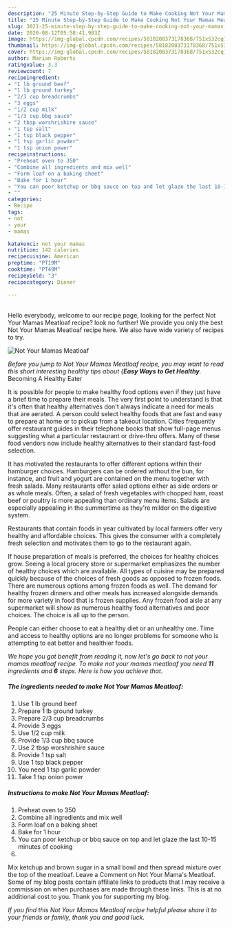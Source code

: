 ```yaml
---
description: "25 Minute Step-by-Step Guide to Make Cooking Not Your Mamas Meatloaf"
title: "25 Minute Step-by-Step Guide to Make Cooking Not Your Mamas Meatloaf"
slug: 3021-25-minute-step-by-step-guide-to-make-cooking-not-your-mamas-meatloaf
date: 2020-08-12T05:58:41.983Z
image: https://img-global.cpcdn.com/recipes/5818208373178368/751x532cq70/not-your-mamas-meatloaf-recipe-main-photo.jpg
thumbnail: https://img-global.cpcdn.com/recipes/5818208373178368/751x532cq70/not-your-mamas-meatloaf-recipe-main-photo.jpg
cover: https://img-global.cpcdn.com/recipes/5818208373178368/751x532cq70/not-your-mamas-meatloaf-recipe-main-photo.jpg
author: Marian Roberts
ratingvalue: 3.3
reviewcount: 7
recipeingredient:
- "1 lb ground beef"
- "1 lb ground turkey"
- "2/3 cup breadcrumbs"
- "3 eggs"
- "1/2 cup milk"
- "1/3 cup bbq sauce"
- "2 tbsp worshrishire sauce"
- "1 tsp salt"
- "1 tsp black pepper"
- "1 tsp garlic powder"
- "1 tsp onion power"
recipeinstructions:
- "Preheat oven to 350"
- "Combine all ingredients and mix well"
- "Form loaf on a baking sheet"
- "Bake for 1 hour"
- "You can poor ketchup or bbq sauce on top and let glaze the last 10-15 minutes of cooking"
- ""
categories:
- Recipe
tags:
- not
- your
- mamas

katakunci: not your mamas 
nutrition: 142 calories
recipecuisine: American
preptime: "PT19M"
cooktime: "PT49M"
recipeyield: "3"
recipecategory: Dinner

---
```

<br>
Hello everybody, welcome to our recipe page, looking for the perfect Not Your Mamas Meatloaf recipe? look no further! We provide you only the best Not Your Mamas Meatloaf recipe here. We also have wide variety of recipes to try.
<br>


![Not Your Mamas Meatloaf](https://img-global.cpcdn.com/recipes/5818208373178368/751x532cq70/not-your-mamas-meatloaf-recipe-main-photo.jpg)

<i>Before you jump to Not Your Mamas Meatloaf recipe, you may want to read this short interesting healthy tips about {<strong>Easy Ways to Get Healthy</strong>.</i>
Becoming A Healthy Eater

It is possible for people to make healthy food options even if they just have a brief time to prepare their meals. The very first point to understand is that it's often that healthy alternatives don't always indicate a need for meals that are aerated. A person could select healthy foods that are fast and easy to prepare at home or to pickup from a takeout location. Cities frequently offer restaurant guides in their telephone books that show full-page menus suggesting what a particular restaurant or drive-thru offers. Many of these food vendors now include healthy alternatives to their standard fast-food selection.

 It has motivated the restaurants to offer different options within their hamburger choices. Hamburgers can be ordered without the bun, for instance, and fruit and yogurt are contained on the menu together with fresh salads. Many restaurants offer salad options either as side orders or as whole meals. Often, a salad of fresh vegetables with chopped ham, roast beef or poultry is more appealing than ordinary menu items.  Salads are especially appealing in the summertime as they're milder on the digestive system.

Restaurants that contain foods in year cultivated by local farmers offer very healthy and affordable choices.  This gives the consumer with a completely fresh selection and motivates them to go to the restaurant again.

If house preparation of meals is preferred, the choices for healthy choices grow. Seeing a local grocery store or supermarket emphasizes the number of healthy choices which are available.  All types of cuisine may be prepared quickly because of the choices of fresh goods as opposed to frozen foods. There are numerous options among frozen foods as well. The demand for healthy frozen dinners and other meals has increased alongside demands for more variety in food that is frozen supplies. Any frozen food aisle at any supermarket will show as numerous healthy food alternatives and poor choices. The choice is all up to the person.

People can either choose to eat a healthy diet or an unhealthy one. Time and access to healthy options are no longer problems for someone who is attempting to eat better and healthier foods.


<i>We hope you got benefit from reading it, now let's go back to not your mamas meatloaf recipe. To make not your mamas meatloaf you need <strong>11</strong> ingredients and <strong>6</strong> steps. Here is how you achieve that.
</i>

##### The ingredients needed to make Not Your Mamas Meatloaf:

1. Use 1 lb ground beef
1. Prepare 1 lb ground turkey
1. Prepare 2/3 cup breadcrumbs
1. Provide 3 eggs
1. Use 1/2 cup milk
1. Provide 1/3 cup bbq sauce
1. Use 2 tbsp worshrishire sauce
1. Provide 1 tsp salt
1. Use 1 tsp black pepper
1. You need 1 tsp garlic powder
1. Take 1 tsp onion power


##### Instructions to make Not Your Mamas Meatloaf:

1. Preheat oven to 350
1. Combine all ingredients and mix well
1. Form loaf on a baking sheet
1. Bake for 1 hour
1. You can poor ketchup or bbq sauce on top and let glaze the last 10-15 minutes of cooking
1. 


Mix ketchup and brown sugar in a small bowl and then spread mixture over the top of the meatloaf. Leave a Comment on Not Your Mama&#39;s Meatloaf. Some of my blog posts contain affiliate links to products that I may receive a commission on when purchases are made through these links. This is at no additional cost to you. Thank you for supporting my blog. 

<i>If you find this Not Your Mamas Meatloaf recipe helpful please share it to your friends or family, thank you and good luck.</i>
